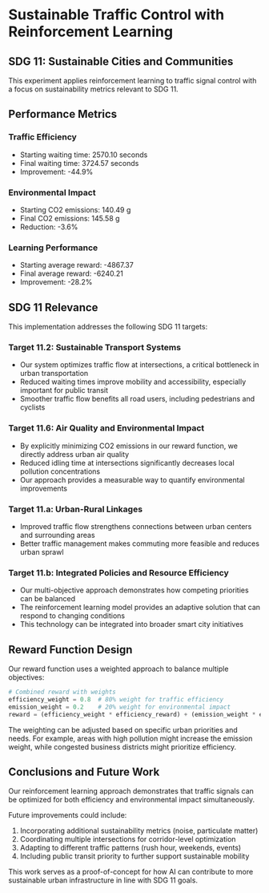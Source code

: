 # Sustainable Traffic Control with Reinforcement Learning

## SDG 11: Sustainable Cities and Communities

This experiment applies reinforcement learning to traffic signal control
with a focus on sustainability metrics relevant to SDG 11.

## Performance Metrics

### Traffic Efficiency
- Starting waiting time: 2570.10 seconds
- Final waiting time: 3724.57 seconds
- Improvement: -44.9%

### Environmental Impact
- Starting CO2 emissions: 140.49 g
- Final CO2 emissions: 145.58 g
- Reduction: -3.6%

### Learning Performance
- Starting average reward: -4867.37
- Final average reward: -6240.21
- Improvement: -28.2%

## SDG 11 Relevance

This implementation addresses the following SDG 11 targets:

### Target 11.2: Sustainable Transport Systems
- Our system optimizes traffic flow at intersections, a critical bottleneck in urban transportation
- Reduced waiting times improve mobility and accessibility, especially important for public transit
- Smoother traffic flow benefits all road users, including pedestrians and cyclists

### Target 11.6: Air Quality and Environmental Impact
- By explicitly minimizing CO2 emissions in our reward function, we directly address urban air quality
- Reduced idling time at intersections significantly decreases local pollution concentrations
- Our approach provides a measurable way to quantify environmental improvements

### Target 11.a: Urban-Rural Linkages
- Improved traffic flow strengthens connections between urban centers and surrounding areas
- Better traffic management makes commuting more feasible and reduces urban sprawl

### Target 11.b: Integrated Policies and Resource Efficiency
- Our multi-objective approach demonstrates how competing priorities can be balanced
- The reinforcement learning model provides an adaptive solution that can respond to changing conditions
- This technology can be integrated into broader smart city initiatives

## Reward Function Design

Our reward function uses a weighted approach to balance multiple objectives:

```python
# Combined reward with weights
efficiency_weight = 0.8  # 80% weight for traffic efficiency
emission_weight = 0.2    # 20% weight for environmental impact
reward = (efficiency_weight * efficiency_reward) + (emission_weight * emission_reward)
```

The weighting can be adjusted based on specific urban priorities and needs.
For example, areas with high pollution might increase the emission weight,
while congested business districts might prioritize efficiency.

## Conclusions and Future Work

Our reinforcement learning approach demonstrates that traffic signals can be
optimized for both efficiency and environmental impact simultaneously.

Future improvements could include:

1. Incorporating additional sustainability metrics (noise, particulate matter)
2. Coordinating multiple intersections for corridor-level optimization
3. Adapting to different traffic patterns (rush hour, weekends, events)
4. Including public transit priority to further support sustainable mobility

This work serves as a proof-of-concept for how AI can contribute to
more sustainable urban infrastructure in line with SDG 11 goals.
